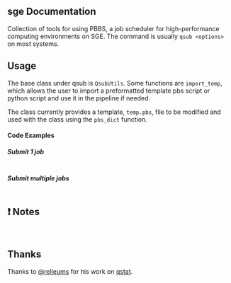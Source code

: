 sge Documentation
-------------------------
Collection of tools for using PBBS, a job scheduler for high-performance
computing environments on SGE. The command is usually `qsub <options>` on most systems.


Usage
-----
The base class under qsub is `QsubUtils`. Some functions are `import_temp`,
which allows the user to import a preformatted template pbs script or python
script and use it in the pipeline if needed.

The class currently provides a template, `temp.pbs`, file to be modified and used
with the class using the `pbs_dict` function.

#### Code Examples

##### Submit 1 job

``` python

```

##### Submit multiple jobs

``` python

```

:exclamation: Notes
-------------------
<br>

Thanks
-------------------
Thanks to [@relleums](https://github.com/relleums) for his work on [qstat](https://github.com/relleums/qstat).

